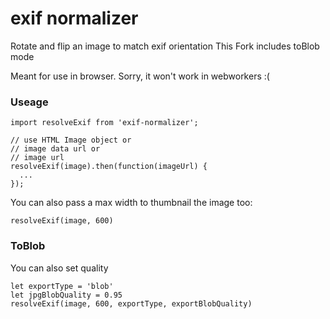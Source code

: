 # exif normalizer

Rotate and flip an image to match exif orientation
This Fork includes toBlob mode

Meant for use in browser.
Sorry, it won't work in webworkers :(

### Useage

```
import resolveExif from 'exif-normalizer';

// use HTML Image object or
// image data url or
// image url
resolveExif(image).then(function(imageUrl) {
  ...
});
```

You can also pass a max width to thumbnail the image too:

```
resolveExif(image, 600)
```

### ToBlob

You can also set quality

```
let exportType = 'blob'
let jpgBlobQuality = 0.95
resolveExif(image, 600, exportType, exportBlobQuality)
```